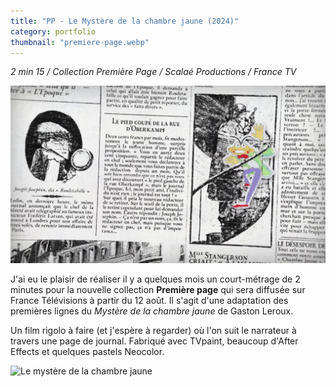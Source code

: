 ```yaml
---
title: "PP - Le Mystère de la chambre jaune (2024)"
category: portfolio
thumbnail: "premiere-page.webp"
---
```


*2 min 15 / Collection Première Page / Scalaé Productions / France TV*

![Le mystère de la chambre jaune](../assets/premiere-page-photogramme-002.png)

J'ai eu le plaisir de réaliser il y a quelques mois un court-métrage de 2 minutes pour la nouvelle collection **Première page** qui sera diffusée sur France Télévisions à partir du 12 août. Il s'agit d'une adaptation des premières lignes du *Mystère de la chambre jaune* de Gaston Leroux.

Un film rigolo à faire (et j'espère à regarder) où l'on suit le narrateur à travers une page de journal. Fabriqué avec TVpaint, beaucoup d'After Effects et quelques pastels Neocolor.

![Le mystère de la chambre jaune](../assets/premiere-page-photogramme.png)
